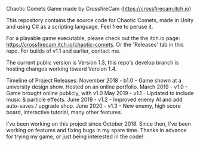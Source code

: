 Chaotic Comets
Game made by CrossfireCam (https://crossfirecam.itch.io)

This repository contains the source code for Chaotic Comets, made in Unity and using C# as a scripting language. Feel free to peruse it.

For a playable game executable, please check out the  the itch.io page: https://crossfirecam.itch.io/chaotic-comets. Or the 'Releases' tab in this repo. For builds of v1.1 and earlier, contact me.

The current public version is Version 1.3, this repo's develop branch is hosting changes working toward Version 1.4.

Timeline of Project Releases:
November 2018 - b1.0 - Game shown at a university design show. Hosted on an online portfolio.
March 2019 - v1.0 - Game brought online publicly, with v1.0
May 2019 - v1.1 - Updated to include music & particle effects.
June 2019 - v1.2 - Improved enemy AI and add auto-saves / upgrade shop.
June 2020 - v1.3 - New enemy, high score board, interactive tutorial, many other features.

I've been working on this project since October 2018. Since then, I've been working on features and fixing bugs in my spare time.
Thanks in advance for trying my game, or just being interested in the code!
